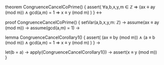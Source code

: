 theorem CongruenceCancelCoPrime() {
  assert(
    ∀a,b,x,y,m ∈ ℤ ⇒ 
    (ax ≡ ay (mod m)) ∧
    gcd(a,m) = 1 ⇒
    x ≡ y (mod m)
  )
} ↔

proof CongruenceCancelCoPrime() {
  setVar(a,b,x,y,m: ℤ) →
  assume(ax ≡ ay (mod m)) →
  assume(gcd(a,m) = 1) →
  
  lemma CongruenceCancelCorollary1() {
    assert(
      (ax ≡ by (mod m)) ∧
      (a ≡ b (mod m)) ∧
      gcd(a,m) = 1 ⇒
      x ≡ y (mod m)
    )
  } →
  
  let(b = a) →
  apply(CongruenceCancelCorollary1()) →
  assert(x ≡ y (mod m))
}